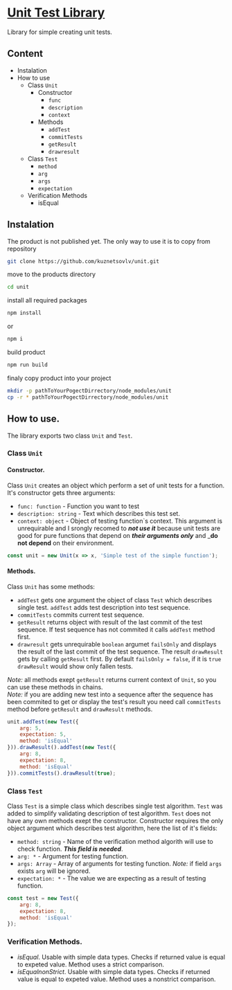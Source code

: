 # [Unit Test Library](https://github.com/kuznetsovlv/unit "Unit Test Library on gitHub")

Library for simple creating unit tests.

## Content
- Instalation
- How to use
	- Class `Unit`
		* Constructor
			* `func`
			* `description`
			* `context`
		* Methods
			* `addTest`
			* `commitTests`
			* `getResult`
			* `drawresult`
	- Class `Test`
		* `method`
		* `arg`
		* `args`
		* `expectation`
	- Verification Methods
		* isEqual

## Instalation
The product is not published yet. The only way to use it is to copy from repository
```bash
git clone https://github.com/kuznetsovlv/unit.git
```
move to the products directory
```bash
cd unit
```
install all required packages
```bash
npm install
```
or
```bash
npm i
```
build product
```bash
npm run build
```
finaly copy product into your project
```bash
mkdir -p pathToYourPogectDirrectory/node_modules/unit
cp -r * pathToYourPogectDirrectory/node_modules/unit
```

## How to use.
The library exports two class `Unit` and `Test`.

### Class `Unit`
#### Constructor.
Class `Unit` creates an object which perform a set of unit tests for a function. It's constructor gets three arguments:
* `func: function` - Function you want to test
* `description: string` - Text which describes this test set.
* `context: object` - Object of testing function`s context. This argument is unrequirable and I srongly recomed to ___not use it___ because unit tests are good for pure functions that depend on ___their arguments only___ and ___do not depend__ on their environment.
```javascript
const unit = new Unit(x => x, 'Simple test of the simple function');
```

#### Methods.
Class `Unit` has some methods:
* `addTest` gets one argument the object of class `Test` which describes single test. `addTest` adds test description into test sequence.
* `commitTests` commits current test sequence.
* `getResult` returns object with result of the last commit of the test sequence. If test sequence has not commited it calls `addTest` method first.
* `drawresult` gets unrequirable `boolean` argumet `failsOnly` and displays the result of the last commit of the test sequence. The result `drawResult` gets by calling `getResult` first. By default `failsOnly = false`, if it is `true` `drawResult` would show only fallen tests.

_Note:_ all methods exept `getResult` returns current context of `Unit`, so you can use these methods in chains.  
_Note:_ if you are adding new test into a sequence after the sequence has been commited to get or display the test's result you need call `commitTests` method before `getResult` and  `drawResult` methods.
```javascript
unit.addTest(new Test({
	arg: 5,
	expectation: 5,
	method: 'isEqual'
})).drawResult().addTest(new Test({
	arg: 8,
	expectation: 8,
	method: 'isEqual'
})).commitTests().drawResult(true);
```

### Class `Test`
Class `Test` is a simple class which describes single test algorithm. `Test` was added to simplify validating description of test algorithm. `Test` does not have any own methods exept the constructor. Constructor requires the only object argument which describes test algorithm, here the list of it's fields:
* `method: string` - Name of the verification method algorith will use to check function. ___This field is needed___.
* `arg: *` - Argument for testing function.
* `args: Array` - Array of arguments for testing function. _Note:_ if field `args` exists `arg` will be ignored.
* `expectation: *` - The value we are expecting as a result of testing function.
```javascript
const test = new Test({
	arg: 8,
	expectation: 8,
	method: 'isEqual'
});
```

### Verification Methods.
* _isEqual_. Usable with simple data types. Checks if returned value is equal to expeted value. Method uses a strict comparison.
* _isEqualnonStrict_. Usable with simple data types. Checks if returned value is equal to expeted value. Method uses a nonstrict comparison.
